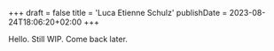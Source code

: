 +++
draft = false
title = 'Luca Etienne Schulz'
publishDate = 2023-08-24T18:06:20+02:00
+++

Hello. Still WIP. Come back later.
